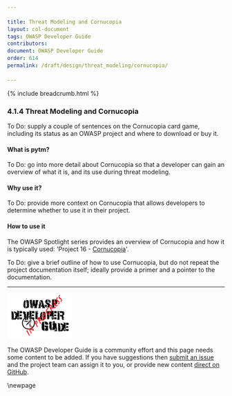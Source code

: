 ```yaml
---

title: Threat Modeling and Cornucopia
layout: col-document
tags: OWASP Developer Guide
contributors:
document: OWASP Developer Guide
order: 614
permalink: /draft/design/threat_modeling/cornucopia/

---
```


{% include breadcrumb.html %}

### 4.1.4 Threat Modeling and Cornucopia

To Do: supply a couple of sentences on the Cornucopia card game, including its status as an OWASP project
and where to download or buy it.

#### What is pytm?

To Do: go into more detail about Cornucopia so that a developer can gain an overview of what it is,
and its use during threat modeling.

#### Why use it?

To Do: provide more context on Cornucopia that allows developers to determine whether to use it in their project.

#### How to use it

The OWASP Spotlight series provides an overview of Cornucopia and how it is typically used:
'Project 16 - [Cornucopia][spotlight16]'.

To Do: give a brief outline of how to use Cornucopia, but do not repeat the project documentation itself;
ideally provide a primer and a pointer to the documentation.

----

![Developer Guide](../../../assets/images/dg_wip.png "OWASP Developer Guide")

The OWASP Developer Guide is a community effort and this page needs some content to be added.
If you have suggestions then [submit an issue][issue060104] and the project team can assign it to you,
or provide new content [direct on GitHub][edit060104].

[edit060104]: https://github.com/OWASP/www-project-developer-guide/blob/main/draft/06-design/01-threat-modeling/04-cornucopia.md
[issue060104]: https://github.com/OWASP/www-project-developer-guide/issues/new?labels=content&template=request.md&title=Update:%2006-design/01-threat-modeling/04-cornucopia
[spotlight16]: https://youtu.be/NesxjEGX58s

\newpage
